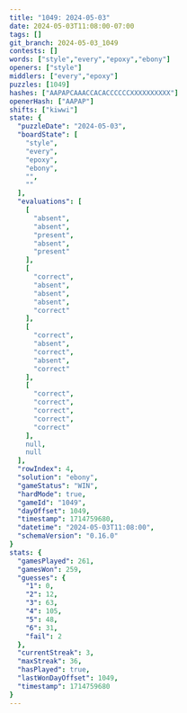 ```yaml
---
title: "1049: 2024-05-03"
date: 2024-05-03T11:08:00-07:00
tags: []
git_branch: 2024-05-03_1049
contests: []
words: ["style","every","epoxy","ebony"]
openers: ["style"]
middlers: ["every","epoxy"]
puzzles: [1049]
hashes: ["AAPAPCAAACCACACCCCCCXXXXXXXXXX"]
openerHash: ["AAPAP"]
shifts: ["kiwwi"]
state: {
  "puzzleDate": "2024-05-03",
  "boardState": [
    "style",
    "every",
    "epoxy",
    "ebony",
    "",
    ""
  ],
  "evaluations": [
    [
      "absent",
      "absent",
      "present",
      "absent",
      "present"
    ],
    [
      "correct",
      "absent",
      "absent",
      "absent",
      "correct"
    ],
    [
      "correct",
      "absent",
      "correct",
      "absent",
      "correct"
    ],
    [
      "correct",
      "correct",
      "correct",
      "correct",
      "correct"
    ],
    null,
    null
  ],
  "rowIndex": 4,
  "solution": "ebony",
  "gameStatus": "WIN",
  "hardMode": true,
  "gameId": "1049",
  "dayOffset": 1049,
  "timestamp": 1714759680,
  "datetime": "2024-05-03T11:08:00",
  "schemaVersion": "0.16.0"
}
stats: {
  "gamesPlayed": 261,
  "gamesWon": 259,
  "guesses": {
    "1": 0,
    "2": 12,
    "3": 63,
    "4": 105,
    "5": 48,
    "6": 31,
    "fail": 2
  },
  "currentStreak": 3,
  "maxStreak": 36,
  "hasPlayed": true,
  "lastWonDayOffset": 1049,
  "timestamp": 1714759680
}
---
```

<!-- more -->

